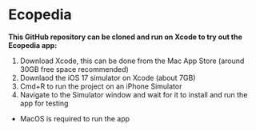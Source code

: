 # Ecopedia

**This GitHub repository can be cloned and run on Xcode to try out the Ecopedia app:**
1. Download Xcode, this can be done from the Mac App Store (around 30GB free space recommended)
2. Downlaod the iOS 17 simulator on Xcode (about 7GB)
4. Cmd+R to run the project on an iPhone Simulator
5. Navigate to the Simulator window and wait for it to install and run the app for testing
* MacOS is required to run the app
  
